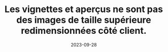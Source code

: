 ---
N: '114'
Rubrique: Images et médias
title: Les vignettes et aperçus ne sont pas des images de taille supérieure redimensionnées
  côté client.
detail: Les vignettes et aperçus ne sont pas des images de taille supérieure  redimensionnées côté client.
abstract: 
categories: [" Images et médias"]
agrege: O4114-E025
opquast: '4 114'
indiceebook: '25'
description: "Règle n° 025"
weight:  025
actif: '1'
layout: rules
date: 2023-09-28
tags: ["", ""]
objectif: ["", ""]
Meo: [""]
Controle: ""
Author: ["Opquast"]
steps: ["", ""]
---